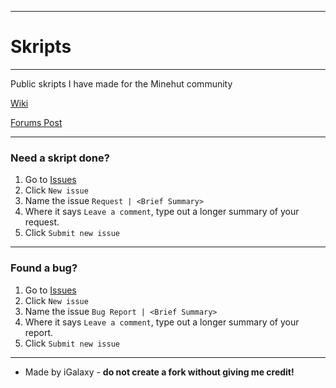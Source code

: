 ___
# Skripts
___

Public skripts I have made for the Minehut community

[Wiki](https://github.com/iGalaxyYT/Skripts/wiki)

[Forums Post](https://forums.minehut.com/forums/t/5b9de932c49fe968453a941c)

___

### Need a skript done?

1. Go to [Issues](https://github.com/iGalaxyYT/Skripts/issues)
2. Click `New issue`
3. Name the issue `Request | <Brief Summary>`
4. Where it says `Leave a comment`, type out a longer summary of your request.
5. Click `Submit new issue`

___

### Found a bug?

1. Go to [Issues](https://github.com/iGalaxyYT/Skripts/issues)
2. Click `New issue`
3. Name the issue `Bug Report | <Brief Summary>`
4. Where it says `Leave a comment`, type out a longer summary of your report.
5. Click `Submit new issue`

___

* Made by iGalaxy - **do not create a fork without giving me credit!**
